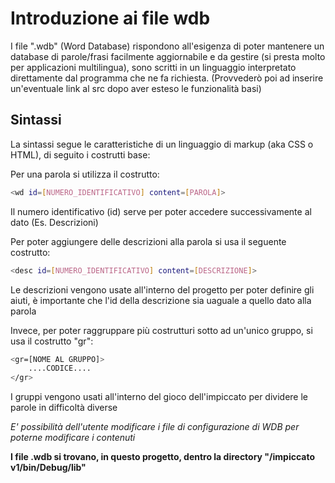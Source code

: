 # Introduzione ai file wdb
I file ".wdb" (Word Database) rispondono all'esigenza di poter mantenere un database di parole/frasi facilmente aggiornabile e da gestire (si presta molto per applicazioni multilingua), sono scritti in un linguaggio interpretato direttamente dal programma che ne fa richiesta. (Provvederò poi ad inserire un'eventuale link al src dopo aver esteso le funzionalità basi)

## Sintassi
La sintassi segue le caratteristiche di un linguaggio di markup (aka CSS o HTML), di seguito i costrutti base:

Per una parola si utilizza  il costrutto:
```bash
<wd id=[NUMERO_IDENTIFICATIVO] content=[PAROLA]>
```
Il numero identificativo (id) serve per poter accedere successivamente al dato (Es. Descrizioni)

Per poter aggiungere delle descrizioni alla parola si usa il seguente costrutto:
```bash
<desc id=[NUMERO_IDENTIFICATIVO] content=[DESCRIZIONE]>
```
Le descrizioni vengono usate all'interno del progetto per poter definire gli aiuti, è importante che l'id della descrizione sia uaguale a quello dato alla parola


Invece, per poter raggruppare più costrutturi sotto ad un'unico gruppo, si usa il costrutto "gr":
```bash
<gr=[NOME AL GRUPPO]>
    ....CODICE....
</gr>
```
I gruppi vengono usati all'interno del gioco dell'impiccato per dividere le parole in difficoltà diverse

*E' possibilità dell'utente modificare i file di configurazione di WDB per poterne modificare i contenuti*

<b>I file .wdb si trovano, in questo progetto, dentro la directory "/impiccato v1/bin/Debug/lib"</b>

